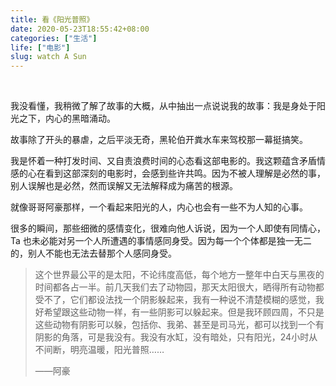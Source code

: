 ```yaml
---
title: 看《阳光普照》
date: 2020-05-23T18:55:42+08:00
categories: ["生活"]
life: ["电影"]
slug: watch A Sun
---
```

<!-- require APlayer -->
<link rel="stylesheet" href="https://cdn.jsdelivr.net/npm/aplayer/dist/APlayer.min.css">
<script src="https://cdn.jsdelivr.net/npm/aplayer/dist/APlayer.min.js"></script>
<!-- require MetingJS -->
<script src="https://cdn.jsdelivr.net/npm/meting@2/dist/Meting.min.js"></script>
<meting-js
	server="netease"
	type="song"
	id="1400424565">
</meting-js>

</br>

我没看懂，我稍微了解了故事的大概，从中抽出一点说说我的故事：我是身处于阳光之下，内心的黑暗涌动。

故事除了开头的暴虐，之后平淡无奇，黑轮伯开粪水车来驾校那一幕挺搞笑。

我是怀着一种打发时间、又自责浪费时间的心态看这部电影的。我这颗蕴含矛盾情感的心在看到这部深刻的电影时，会感到些许共鸣。因为不被人理解是必然的事，别人误解也是必然，然而误解又无法解释成为痛苦的根源。

就像哥哥阿豪那样，一个看起来阳光的人，内心也会有一些不为人知的心事。

很多的瞬间，那些细微的感情变化，很难向他人诉说，因为一个人即使有同情心，Ta 也未必能对另一个人所遭遇的事情感同身受。因为每一个个体都是独一无二的，别人不能也无法去替那个人感同身受。

> 这个世界最公平的是太阳，不论纬度高低，每个地方一整年中白天与黑夜的时间都各占一半。前几天我们去了动物园，那天太阳很大，晒得所有动物都受不了，它们都设法找一个阴影躲起来，我有一种说不清楚模糊的感觉，我好希望跟这些动物一样，有一些阴影可以躲起来。但是我环顾四周，不只是这些动物有阴影可以躲，包括你、我弟、甚至是司马光，都可以找到一个有阴影的角落，可是我没有。我没有水缸，没有暗处，只有阳光，24小时从不间断，明亮温暖，阳光普照……
>
> ——阿豪